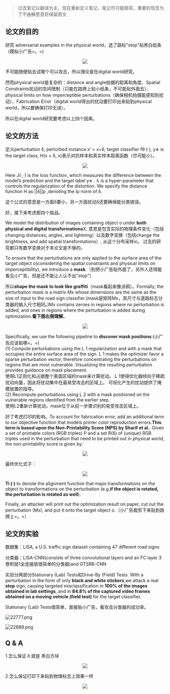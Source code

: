 > 过去笔记以翻译为主，现在重新定义笔记，笔记尽可能精简，重要的信息为了不曲解愿意将保留原文

## 论文的目的

研究 adversarial examples in the physical world，选了路标"stop"贴黑白纸条（模拟小广告=。=)

<div align=center><img src="/images/22333.png"/></div>

不可能随便贴去试哪个可以攻击，所以理论是在digital world研究。

然而physical world是复杂的：distance and angle拍摄的距离和角度、Spatial Constraints扰动的空间限制（只能在路牌上贴小纸条，不可能贴外面去）、physical limits on how imperceptible perturbations（确保相机拍摄能感知到扰动）、Fabrication Error（digital world得出的扰动要打印出来贴到physical world，所以要确保打印无误）。

所以在digital world研究要考虑以上四个因素。

## 论文的方法

定义perturbation δ, perturbed instance x‘ = x+δ, target classifier fθ (·), y∗ is the target class, H(x + δ, x)表示对抗样本和真实样本距离函数（尽可能小）。

<div align=center><img src="/images/22444.png"/></div>

Here J(·,·) is the loss function, which measures the difference between the model’s prediction and the target label y∗ . λ is a hyper-parameter that controls the regularization of the distortion. We specify the distance function H as ||δ||p ,denoting the lp norm of δ.

这个公式的意思是一方面δ要小，另一方面扰动δ还要确保能分类错误。

好，接下来考虑那四个挑战。

We model the distribution of images containing object o under **both physical and digital transformations**X, 意思是包含实际的物理条件变化（包括changing distances, angles, and lightning）以及数字变换（包括change the brightness, and add spatial transformations）, 从这个分布采样xi。 过去的研究都只有数字变换对于本论文是不够的。

To ensure that the perturbations are only applied to the surface area of the target object o(considering the spatial constraints and physical limits on imperceptibility), we introduce a **mask**.（别把小广告贴外面了，另外人还得能看见小广告，但是还不能让人认不出"stop"）

所以**shape the mask to look like graffiti**（mask看起来像涂鸦）。Formally, the perturbation mask is a matrix Mx whose dimensions are the same as the size of input to the road sign classifier.(mask是矩阵Mx，其尺寸与道路标志分类器的输入尺寸相同。)Mx contains zeroes in regions where no perturbation is added, and ones in regions where the perturbation is added during optimization.**看下图右侧理解**。

<div align=center><img src="/images/Screenshot from 2018-09-13 20-33-59.png"/></div>

Specifically, we use the following pipeline to **discover mask positions**:(小广告应该贴哪=。=)      
(1) Compute perturbations using the L 1 regularization and with a mask that occupies the entire surface area of the sign. L 1 makes the optimizer favor a sparse perturbation vector, therefore concentrating the perturbations on regions that are most vulnerable. Visualizing the resulting perturbation provides guidance on mask placement.   
使用L1正则化和占据整个表面区域的mask来计算扰动。 L 1使得优化器倾向于稀疏扰动向量，因此将扰动集中在最易受攻击的区域上。 可视化产生的扰动提供了掩模放置的指导。     
(2) Recompute perturbations using L 2 with a mask positioned on the vulnerable regions identified from the earlier step.  
使用L2重新计算扰动，mask位于从前一步骤识别的易受攻击区域上。

好了考虑打印的影响。To account for fabrication error, add an additional term to our objective function that models printer color reproduction errors.**This term is based upon the Non-Printability Score (NPS) by Sharif et al.**. Given a set of printable colors (RGB triples) P and a set R(δ) of (unique) RGB
triples used in the perturbation that need to be printed out in physical world, the non-printability score is given by:

<div align=center><img src="/images/22555.png"/></div>

最终优化式子：

<div align=center><img src="/images/22666.png"/></div>

**Ti (·)** to denote the alignment function that maps transformations on the object to transformations on the perturbation (e.g.**if the object is rotated, the perturbation is rotated as well**).

Finally, an attacker will print out the optimization result on paper, cut out the perturbation (Mx), and put it onto the target object o.（小广告裁剪下来贴到路牌上=。=）

## 论文的实验

数据集：LISA, a U.S. traffic sign dataset containing 47 different road signs

分类器：LISA-CNN(consists of three convolutional layers and an FC layer 3卷积层1全连接层很简单的分类器)and GTSRB-CNN

实验分两部分Stationary (Lab) Tests和Drive-By (Field) Tests. With a perturbation in the form of only **black and white stickers**,we attack a real **stop** sign, causing targeted misclassification in **100% of the images obtained in lab settings**, and in **84.8% of the captured video frames obtained on a moving vehicle (field test)** for the target classifier.

Stationary (Lab) Tests很简单，直接贴小广告，看攻击分类器的成功率。

![22777.png](/images/22777.png)

![22888.png](/images/22888.png)



## Q & A

1.怎么保证 δ 就是 黑白方块

<div align=center><img src="/images/Screenshot from 2018-09-13 20-33-59.png"/></div>

2.怎么保证打印下来贴到物理标志上效果一样

<div align=center><img src="/images/Screenshot from 2018-09-13 20-43-45.png"/></div>

